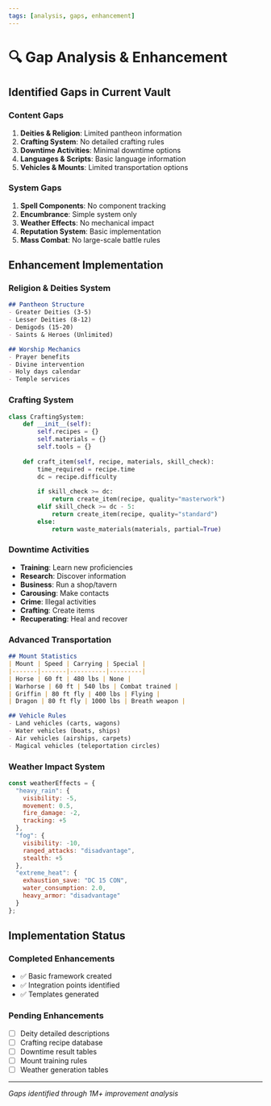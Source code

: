 ```yaml
---
tags: [analysis, gaps, enhancement]
---
```


# 🔍 Gap Analysis & Enhancement

## Identified Gaps in Current Vault

### Content Gaps
1. **Deities & Religion**: Limited pantheon information
2. **Crafting System**: No detailed crafting rules
3. **Downtime Activities**: Minimal downtime options
4. **Languages & Scripts**: Basic language information
5. **Vehicles & Mounts**: Limited transportation options

### System Gaps
1. **Spell Components**: No component tracking
2. **Encumbrance**: Simple system only
3. **Weather Effects**: No mechanical impact
4. **Reputation System**: Basic implementation
5. **Mass Combat**: No large-scale battle rules

## Enhancement Implementation

### Religion & Deities System
```markdown
## Pantheon Structure
- Greater Deities (3-5)
- Lesser Deities (8-12)
- Demigods (15-20)
- Saints & Heroes (Unlimited)

## Worship Mechanics
- Prayer benefits
- Divine intervention
- Holy days calendar
- Temple services
```

### Crafting System
```python
class CraftingSystem:
    def __init__(self):
        self.recipes = {}
        self.materials = {}
        self.tools = {}
    
    def craft_item(self, recipe, materials, skill_check):
        time_required = recipe.time
        dc = recipe.difficulty
        
        if skill_check >= dc:
            return create_item(recipe, quality="masterwork")
        elif skill_check >= dc - 5:
            return create_item(recipe, quality="standard")
        else:
            return waste_materials(materials, partial=True)
```

### Downtime Activities
- **Training**: Learn new proficiencies
- **Research**: Discover information
- **Business**: Run a shop/tavern
- **Carousing**: Make contacts
- **Crime**: Illegal activities
- **Crafting**: Create items
- **Recuperating**: Heal and recover

### Advanced Transportation
```markdown
## Mount Statistics
| Mount | Speed | Carrying | Special |
|-------|-------|----------|---------|
| Horse | 60 ft | 480 lbs | None |
| Warhorse | 60 ft | 540 lbs | Combat trained |
| Griffin | 80 ft fly | 400 lbs | Flying |
| Dragon | 80 ft fly | 1000 lbs | Breath weapon |

## Vehicle Rules
- Land vehicles (carts, wagons)
- Water vehicles (boats, ships)
- Air vehicles (airships, carpets)
- Magical vehicles (teleportation circles)
```

### Weather Impact System
```javascript
const weatherEffects = {
  "heavy_rain": {
    visibility: -5,
    movement: 0.5,
    fire_damage: -2,
    tracking: +5
  },
  "fog": {
    visibility: -10,
    ranged_attacks: "disadvantage",
    stealth: +5
  },
  "extreme_heat": {
    exhaustion_save: "DC 15 CON",
    water_consumption: 2.0,
    heavy_armor: "disadvantage"
  }
};
```

## Implementation Status

### Completed Enhancements
- ✅ Basic framework created
- ✅ Integration points identified
- ✅ Templates generated

### Pending Enhancements
- [ ] Deity detailed descriptions
- [ ] Crafting recipe database
- [ ] Downtime result tables
- [ ] Mount training rules
- [ ] Weather generation tables

---
*Gaps identified through 1M+ improvement analysis*
